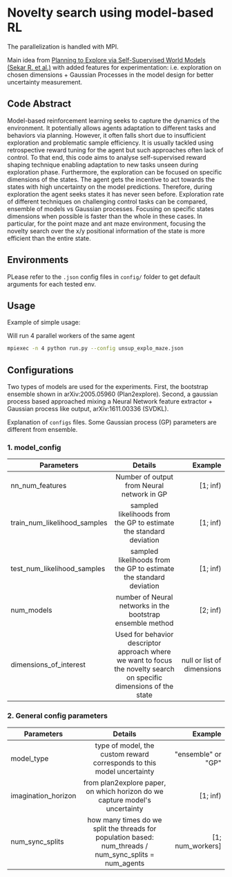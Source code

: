 # Novelty search using model-based RL

The parallelization is handled with MPI.

Main idea from [Planning to Explore via Self-Supervised World Models (Sekar R. et al.)](https://arxiv.org/abs/2005.05960) with added features for experimentation:
i.e. exploration on chosen dimensions + Gaussian Processes in the model design for better uncertainty measurement.

## Code Abstract

Model-based reinforcement learning seeks to capture the dynamics of the environment. It potentially allows agents adaptation to different tasks and behaviors via planning. However, it often
falls short due to insufficient exploration and problematic sample efficiency. It is usually tackled
using retrospective reward tuning for the agent but such approaches often lack of control. To that
end, this code aims to analyse self-supervised reward shaping technique enabling adaptation to
new tasks unseen during exploration phase. Furthermore, the exploration can be
focused on specific dimensions of the states. The agent gets the incentive to act towards the
states with high uncertainty on the model predictions. Therefore, during exploration the agent
seeks states it has never seen before. Exploration rate of different techniques on challenging control tasks can be compared, ensemble of models vs Gaussian processes.
Focusing on specific states dimensions when possible
is faster than the whole in these cases. In particular, for the point maze and ant maze environment, focusing
the novelty search over the x/y positional information of the state is more efficient than the entire
state.

## Environments

PLease refer to the `.json` config files in `config/` folder to get default arguments for each tested env.

## Usage

Example of simple usage:

Will run 4 parallel workers of the same agent
```sh
mpiexec -n 4 python run.py --config unsup_explo_maze.json
```

## Configurations

Two types of models are used for the experiments. First, the bootstrap ensemble shown in arXiv:2005.05960 (Plan2explore).
Second, a gaussian process based approached mixing a Neural Network feature extractor + Gaussian process like output, arXiv:1611.00336 (SVDKL).

Explanation of `configs` files. Some Gaussian process (GP) parameters are different from ensemble.

### 1. model_config

| Parameters   |      Details      |  Example | 
|----------|:-------------:|------:|
| nn_num_features |  Number of output from Neural network in GP | [1; inf) |
| train_num_likelihood_samples |   sampled likelihoods from the GP to estimate the standard deviation |  [1; inf)  |
| test_num_likelihood_samples |   sampled likelihoods from the GP to estimate the standard deviation |  [1; inf)  |
| num_models |   number of Neural networks in the bootstrap ensemble method |  [2; inf)  |
| dimensions_of_interest |  Used for behavior descriptor approach where we want to focus the novelty search on specific dimensions of the state|  null or list of dimensions  |


### 2. General config parameters

| Parameters   |      Details      |  Example | 
|----------|:-------------:|------:|
| model_type | type of model, the custom reward corresponds to this model uncertainty | "ensemble" or "GP" |
| imagination_horizon | from plan2explore paper, on which horizon do we capture model's uncertainty |  [1; inf)  |
| num_sync_splits | how many times do we split the threads for population based: num_threads / num_sync_splits = num_agents |  \[1; num_workers\] |



